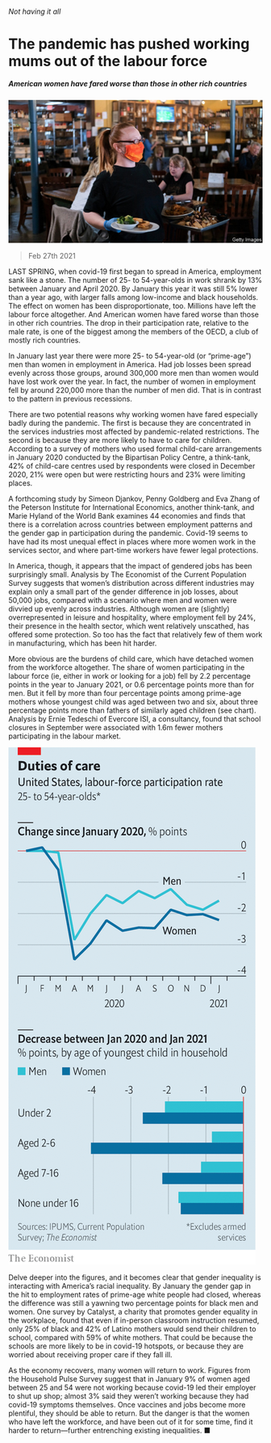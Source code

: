 ###### Not having it all

# The pandemic has pushed working mums out of the labour force 

##### American women have fared worse than those in other rich countries 

![image](images/20210227_fnp504.jpg) 

> Feb 27th 2021 


LAST SPRING, when covid-19 first began to spread in America, employment sank like a stone. The number of 25- to 54-year-olds in work shrank by 13% between January and April 2020. By January this year it was still 5% lower than a year ago, with larger falls among low-income and black households. The effect on women has been disproportionate, too. Millions have left the labour force altogether. And American women have fared worse than those in other rich countries. The drop in their participation rate, relative to the male rate, is one of the biggest among the members of the OECD, a club of mostly rich countries.


In January last year there were more 25- to 54-year-old (or “prime-age”) men than women in employment in America. Had job losses been spread evenly across those groups, around 300,000 more men than women would have lost work over the year. In fact, the number of women in employment fell by around 220,000 more than the number of men did. That is in contrast to the pattern in previous recessions.



There are two potential reasons why working women have fared especially badly during the pandemic. The first is because they are concentrated in the services industries most affected by pandemic-related restrictions. The second is because they are more likely to have to care for children. According to a survey of mothers who used formal child-care arrangements in January 2020 conducted by the Bipartisan Policy Centre, a think-tank, 42% of child-care centres used by respondents were closed in December 2020, 21% were open but were restricting hours and 23% were limiting places. 


A forthcoming study by Simeon Djankov, Penny Goldberg and Eva Zhang of the Peterson Institute for International Economics, another think-tank, and Marie Hyland of the World Bank examines 44 economies and finds that there is a correlation across countries between employment patterns and the gender gap in participation during the pandemic. Covid-19 seems to have had its most unequal effect in places where more women work in the services sector, and where part-time workers have fewer legal protections.


In America, though, it appears that the impact of gendered jobs has been surprisingly small. Analysis by The Economist of the Current Population Survey suggests that women’s distribution across different industries may explain only a small part of the gender difference in job losses, about 50,000 jobs, compared with a scenario where men and women were divvied up evenly across industries. Although women are (slightly) overrepresented in leisure and hospitality, where employment fell by 24%, their presence in the health sector, which went relatively unscathed, has offered some protection. So too has the fact that relatively few of them work in manufacturing, which has been hit harder.


More obvious are the burdens of child care, which have detached women from the workforce altogether. The share of women participating in the labour force (ie, either in work or looking for a job) fell by 2.2 percentage points in the year to January 2021, or 0.6 percentage points more than for men. But it fell by more than four percentage points among prime-age mothers whose youngest child was aged between two and six, about three percentage points more than fathers of similarly aged children (see chart). Analysis by Ernie Tedeschi of Evercore ISI, a consultancy, found that school closures in September were associated with 1.6m fewer mothers participating in the labour market.

![image](images/20210227_FNC850.png) 



Delve deeper into the figures, and it becomes clear that gender inequality is interacting with America’s racial inequality. By January the gender gap in the hit to employment rates of prime-age white people had closed, whereas the difference was still a yawning two percentage points for black men and women. One survey by Catalyst, a charity that promotes gender equality in the workplace, found that even if in-person classroom instruction resumed, only 25% of black and 42% of Latino mothers would send their children to school, compared with 59% of white mothers. That could be because the schools are more likely to be in covid-19 hotspots, or because they are worried about receiving proper care if they fall ill.


As the economy recovers, many women will return to work. Figures from the Household Pulse Survey suggest that in January 9% of women aged between 25 and 54 were not working because covid-19 led their employer to shut up shop; almost 3% said they weren’t working because they had covid-19 symptoms themselves. Once vaccines and jobs become more plentiful, they should be able to return. But the danger is that the women who have left the workforce, and have been out of it for some time, find it harder to return—further entrenching existing inequalities. ■


